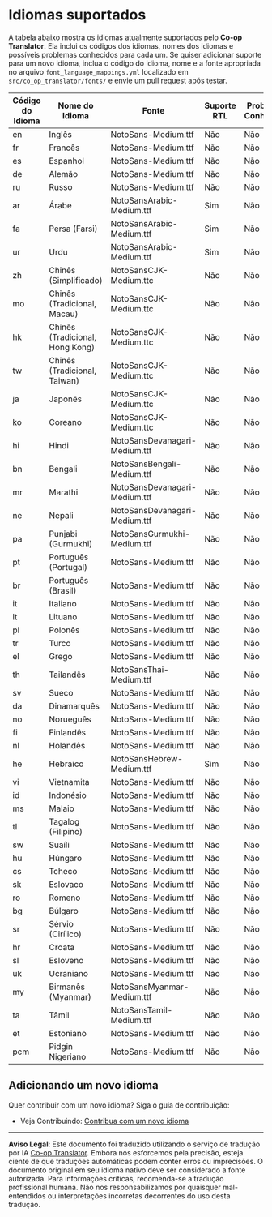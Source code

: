 <!--
CO_OP_TRANSLATOR_METADATA:
{
  "original_hash": "40660d83d2792201cad4aec9fdf25a29",
  "translation_date": "2025-10-22T13:44:32+00:00",
  "source_file": "getting_started/supported-languages.md",
  "language_code": "br"
}
-->
# Idiomas suportados

A tabela abaixo mostra os idiomas atualmente suportados pelo **Co-op Translator**. Ela inclui os códigos dos idiomas, nomes dos idiomas e possíveis problemas conhecidos para cada um. Se quiser adicionar suporte para um novo idioma, inclua o código do idioma, nome e a fonte apropriada no arquivo `font_language_mappings.yml` localizado em `src/co_op_translator/fonts/` e envie um pull request após testar.

| Código do Idioma | Nome do Idioma             | Fonte                              | Suporte RTL | Problemas Conhecidos |
|------------------|---------------------------|-------------------------------------|-------------|---------------------|
| en               | Inglês                    | NotoSans-Medium.ttf                 | Não         | Não                 |
| fr               | Francês                   | NotoSans-Medium.ttf                 | Não         | Não                 |
| es               | Espanhol                  | NotoSans-Medium.ttf                 | Não         | Não                 |
| de               | Alemão                    | NotoSans-Medium.ttf                 | Não         | Não                 |
| ru               | Russo                     | NotoSans-Medium.ttf                 | Não         | Não                 |
| ar               | Árabe                     | NotoSansArabic-Medium.ttf           | Sim         | Não                 |
| fa               | Persa (Farsi)             | NotoSansArabic-Medium.ttf           | Sim         | Não                 |
| ur               | Urdu                      | NotoSansArabic-Medium.ttf           | Sim         | Não                 |
| zh               | Chinês (Simplificado)     | NotoSansCJK-Medium.ttc              | Não         | Não                 |
| mo               | Chinês (Tradicional, Macau) | NotoSansCJK-Medium.ttc           | Não         | Não                 |
| hk               | Chinês (Tradicional, Hong Kong) | NotoSansCJK-Medium.ttc        | Não         | Não                 |
| tw               | Chinês (Tradicional, Taiwan) | NotoSansCJK-Medium.ttc           | Não         | Não                 |
| ja               | Japonês                   | NotoSansCJK-Medium.ttc              | Não         | Não                 |
| ko               | Coreano                   | NotoSansCJK-Medium.ttc              | Não         | Não                 |
| hi               | Hindi                     | NotoSansDevanagari-Medium.ttf       | Não         | Não                 |
| bn               | Bengali                   | NotoSansBengali-Medium.ttf          | Não         | Não                 |
| mr               | Marathi                   | NotoSansDevanagari-Medium.ttf       | Não         | Não                 |
| ne               | Nepali                    | NotoSansDevanagari-Medium.ttf       | Não         | Não                 |
| pa               | Punjabi (Gurmukhi)        | NotoSansGurmukhi-Medium.ttf         | Não         | Não                 |
| pt               | Português (Portugal)      | NotoSans-Medium.ttf                 | Não         | Não                 |
| br               | Português (Brasil)        | NotoSans-Medium.ttf                 | Não         | Não                 |
| it               | Italiano                  | NotoSans-Medium.ttf                 | Não         | Não                 |
| lt               | Lituano                   | NotoSans-Medium.ttf                 | Não         | Não                 |
| pl               | Polonês                   | NotoSans-Medium.ttf                 | Não         | Não                 |
| tr               | Turco                     | NotoSans-Medium.ttf                 | Não         | Não                 |
| el               | Grego                     | NotoSans-Medium.ttf                 | Não         | Não                 |
| th               | Tailandês                 | NotoSansThai-Medium.ttf             | Não         | Não                 |
| sv               | Sueco                     | NotoSans-Medium.ttf                 | Não         | Não                 |
| da               | Dinamarquês               | NotoSans-Medium.ttf                 | Não         | Não                 |
| no               | Norueguês                 | NotoSans-Medium.ttf                 | Não         | Não                 |
| fi               | Finlandês                 | NotoSans-Medium.ttf                 | Não         | Não                 |
| nl               | Holandês                  | NotoSans-Medium.ttf                 | Não         | Não                 |
| he               | Hebraico                  | NotoSansHebrew-Medium.ttf           | Sim         | Não                 |
| vi               | Vietnamita                | NotoSans-Medium.ttf                 | Não         | Não                 |
| id               | Indonésio                 | NotoSans-Medium.ttf                 | Não         | Não                 |
| ms               | Malaio                    | NotoSans-Medium.ttf                 | Não         | Não                 |
| tl               | Tagalog (Filipino)        | NotoSans-Medium.ttf                 | Não         | Não                 |
| sw               | Suaíli                    | NotoSans-Medium.ttf                 | Não         | Não                 |
| hu               | Húngaro                   | NotoSans-Medium.ttf                 | Não         | Não                 |
| cs               | Tcheco                    | NotoSans-Medium.ttf                 | Não         | Não                 |
| sk               | Eslovaco                  | NotoSans-Medium.ttf                 | Não         | Não                 |
| ro               | Romeno                    | NotoSans-Medium.ttf                 | Não         | Não                 |
| bg               | Búlgaro                   | NotoSans-Medium.ttf                 | Não         | Não                 |
| sr               | Sérvio (Cirílico)         | NotoSans-Medium.ttf                 | Não         | Não                 |
| hr               | Croata                    | NotoSans-Medium.ttf                 | Não         | Não                 |
| sl               | Esloveno                  | NotoSans-Medium.ttf                 | Não         | Não                 |
| uk               | Ucraniano                 | NotoSans-Medium.ttf                 | Não         | Não                 |
| my               | Birmanês (Myanmar)        | NotoSansMyanmar-Medium.ttf          | Não         | Não                 |
| ta               | Tâmil                     | NotoSansTamil-Medium.ttf            | Não         | Não                 |
| et               | Estoniano                 | NotoSans-Medium.ttf                 | Não         | Não                 |
| pcm              | Pidgin Nigeriano          | NotoSans-Medium.ttf                 | Não         | Não                 |

## Adicionando um novo idioma

Quer contribuir com um novo idioma? Siga o guia de contribuição:

- Veja Contribuindo: <a href="../CONTRIBUTING.md#contribute-a-new-language">Contribua com um novo idioma</a>

---

**Aviso Legal**:
Este documento foi traduzido utilizando o serviço de tradução por IA [Co-op Translator](https://github.com/Azure/co-op-translator). Embora nos esforcemos pela precisão, esteja ciente de que traduções automáticas podem conter erros ou imprecisões. O documento original em seu idioma nativo deve ser considerado a fonte autorizada. Para informações críticas, recomenda-se a tradução profissional humana. Não nos responsabilizamos por quaisquer mal-entendidos ou interpretações incorretas decorrentes do uso desta tradução.